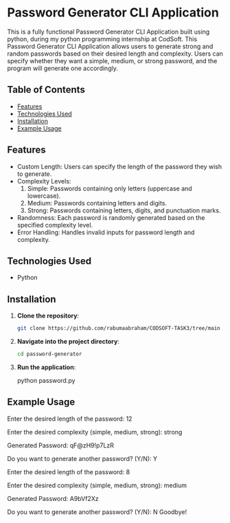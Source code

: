 # Password Generator CLI Application

This is a fully functional Password Generator CLI Application built using python, during my python programming internship at CodSoft. This Password Generator CLI Application allows users to generate strong and random passwords based on their desired length and complexity. Users can specify whether they want a simple, medium, or strong password, and the program will generate one accordingly.

## Table of Contents

- [Features](#features)
- [Technologies Used](#technologies-used)
- [Installation](#installation)
- [Example Usage](#example-usage)

## Features

- Custom Length: Users can specify the length of the password they wish to generate.
- Complexity Levels:
  1. Simple: Passwords containing only letters (uppercase and lowercase).
  2. Medium: Passwords containing letters and digits.
  3. Strong: Passwords containing letters, digits, and punctuation marks.
- Randomness: Each password is randomly generated based on the specified complexity level.
- Error Handling: Handles invalid inputs for password length and complexity.

## Technologies Used

- Python

## Installation

1. **Clone the repository**:

    ```bash
    git clone https://github.com/rabumaabraham/CODSOFT-TASK3/tree/main
    ```

2. **Navigate into the project directory**:

    ```bash
    cd password-generator
    ```

3. **Run the application**:

    python password.py


## Example Usage

Enter the desired length of the password: 12

Enter the desired complexity (simple, medium, strong): strong

Generated Password: qF@zH9!p7LzR

Do you want to generate another password? (Y/N): Y

Enter the desired length of the password: 8

Enter the desired complexity (simple, medium, strong): medium

Generated Password: A9bVf2Xz

Do you want to generate another password? (Y/N): N
Goodbye!
